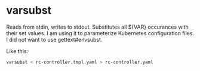 # varsubst
Reads from stdin, writes to stdout. Substitutes all ${VAR} occurances with their set values. 
I am using it to parameterize Kubernetes configuration files. I did not want to use gettext#envsubst.

Like this:
```bash
varsubst < rc-controller.tmpl.yaml > rc-controller.yaml
```
